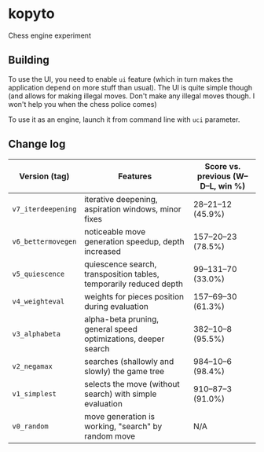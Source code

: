 # kopyto

Chess engine experiment

## Building

To use the UI, you need to enable `ui` feature (which in turn makes the application depend on more stuff than
usual). The UI is quite simple though (and allows for making illegal moves. Don't make any illegal moves though.
I won't help you when the chess police comes)

To use it as an engine, launch it from command line with `uci` parameter.

## Change log

| Version (tag)          | Features                                                               | Score vs. previous (W–D–L, win %) |
| ---------------------- | ---------------------------------------------------------------------- | --------------------------------- |
| `v7_iterdeepening`     | iterative deepening, aspiration windows, minor fixes                   | 28–21–12 (45.9%)                  |
| `v6_bettermovegen`     | noticeable move generation speedup, depth increased                    | 157–20–23 (78.5%)                 |
| `v5_quiescence`        | quiescence search, transposition tables, temporarily reduced depth     | 99–131–70 (33.0%)                 |
| `v4_weighteval`        | weights for pieces position during evaluation                          | 157–69–30 (61.3%)                 |
| `v3_alphabeta`         | alpha-beta pruning, general speed optimizations, deeper search         | 382–10–8 (95.5%)                  |
| `v2_negamax`           | searches (shallowly and slowly) the game tree                          | 984–10–6 (98.4%)                  |
| `v1_simplest`          | selects the move (without search) with simple evaluation               | 910–87–3 (91.0%)                  |
| `v0_random`            | move generation is working, "search" by random move                    | N/A                               |
